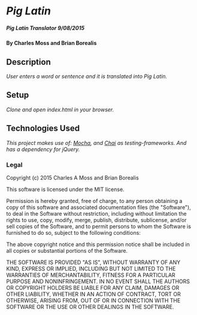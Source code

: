 # _Pig Latin_

##### _Pig Latin Translator 9/08/2015_

#### By Charles Moss and Brian Borealis

## Description

_User enters a word or sentence and it is translated into Pig Latin._

## Setup

_Clone and open index.html in your browser._  

## Technologies Used

_This project makes use of:
[Mocha](https://mochajs.org/), and
[Chai](http://chaijs.com/) as testing-frameworks.
And has a dependency for jQuery._


### Legal

Copyright (c) 2015 Charles A Moss and Brian Borealis

This software is licensed under the MIT license.

Permission is hereby granted, free of charge, to any person obtaining a copy
of this software and associated documentation files (the "Software"), to deal
in the Software without restriction, including without limitation the rights
to use, copy, modify, merge, publish, distribute, sublicense, and/or sell
copies of the Software, and to permit persons to whom the Software is
furnished to do so, subject to the following conditions:

The above copyright notice and this permission notice shall be included in
all copies or substantial portions of the Software.

THE SOFTWARE IS PROVIDED "AS IS", WITHOUT WARRANTY OF ANY KIND, EXPRESS OR
IMPLIED, INCLUDING BUT NOT LIMITED TO THE WARRANTIES OF MERCHANTABILITY,
FITNESS FOR A PARTICULAR PURPOSE AND NONINFRINGEMENT. IN NO EVENT SHALL THE
AUTHORS OR COPYRIGHT HOLDERS BE LIABLE FOR ANY CLAIM, DAMAGES OR OTHER
LIABILITY, WHETHER IN AN ACTION OF CONTRACT, TORT OR OTHERWISE, ARISING FROM,
OUT OF OR IN CONNECTION WITH THE SOFTWARE OR THE USE OR OTHER DEALINGS IN
THE SOFTWARE.
